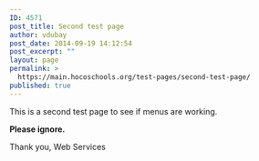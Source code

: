 ```yaml
---
ID: 4571
post_title: Second test page
author: vdubay
post_date: 2014-09-19 14:12:54
post_excerpt: ""
layout: page
permalink: >
  https://main.hocoschools.org/test-pages/second-test-page/
published: true
---
```

This is a second test page to see if menus are working. 

<strong>Please ignore. </strong>

Thank you, 
Web Services